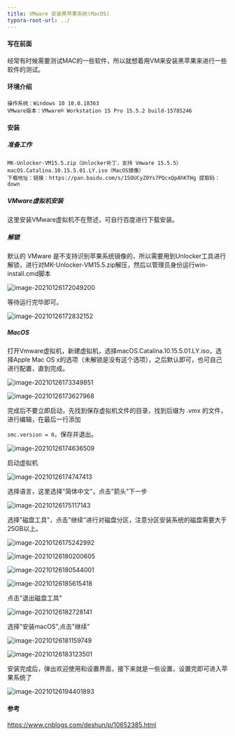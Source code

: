 ```yaml
---
title: VMware 安装黑苹果系统(MacOS)
typora-root-url: ../
---
```


#### 写在前面

经常有时候需要测试MAC的一些软件，所以就想着用VM来安装黑苹果来进行一些软件的测试。

#### 环境介绍

```
操作系统：Windows 10 10.0.18363
VMware版本：VMware® Workstation 15 Pro 15.5.2 build-15785246
```

<!--more-->

#### 安装

##### 准备工作

```
MK-Unlocker-VM15.5.zip（Unlocker补丁，支持 Vmware 15.5.5）
macOS.Catalina.10.15.5.01.LY.iso（MacOS镜像）
下载地址：链接：https://pan.baidu.com/s/1SOUCyZ0Ys7PQcxQpAhKTHg 提取码：down
```

##### VMware虚拟机安装

这里安装VMware虚拟机不在赘述，可自行百度进行下载安装。

##### 解锁

默认的 VMware 是不支持识别苹果系统镜像的，所以需要用到Unlocker工具进行解锁，进行对MK-Unlocker-VM15.5.zip解压，然后以管理员身份运行win-install.cmd脚本

![image-20210126172049200](/img/VMware-%E5%AE%89%E8%A3%85%E9%BB%91%E8%8B%B9%E6%9E%9C%E7%B3%BB%E7%BB%9F(MacOS)/image-20210126172049200.png)

等待运行完毕即可。

![image-20210126172832152](/img/VMware-%E5%AE%89%E8%A3%85%E9%BB%91%E8%8B%B9%E6%9E%9C%E7%B3%BB%E7%BB%9F(MacOS)/image-20210126172832152.png)

##### MacOS

打开Vmware虚拟机，新建虚拟机，选择macOS.Catalina.10.15.5.01.LY.iso，选择Apple Mac OS x的选项（未解锁是没有这个选项），之后默认即可，也可自己进行配置，直到完成。

![image-20210126173349851](/img/VMware-%E5%AE%89%E8%A3%85%E9%BB%91%E8%8B%B9%E6%9E%9C%E7%B3%BB%E7%BB%9F(MacOS)/image-20210126173349851.png)

![image-20210126173627968](/img/VMware-%E5%AE%89%E8%A3%85%E9%BB%91%E8%8B%B9%E6%9E%9C%E7%B3%BB%E7%BB%9F(MacOS)/image-20210126173627968.png)

完成后不要立即启动，先找到保存虚拟机文件的目录，找到后缀为 .vmx 的文件，进行编辑，在最后一行添加

`smc.version = 0`，保存并退出。

![image-20210126174636509](/img/VMware-%E5%AE%89%E8%A3%85%E9%BB%91%E8%8B%B9%E6%9E%9C%E7%B3%BB%E7%BB%9F(MacOS)/image-20210126174636509.png)



启动虚拟机

![image-20210126174747413](/img/VMware-%E5%AE%89%E8%A3%85%E9%BB%91%E8%8B%B9%E6%9E%9C%E7%B3%BB%E7%BB%9F(MacOS)/image-20210126174747413.png)

选择语言，这里选择"简体中文"，点击"箭头"下一步

![image-20210126175117143](/img/VMware-%E5%AE%89%E8%A3%85%E9%BB%91%E8%8B%B9%E6%9E%9C%E7%B3%BB%E7%BB%9F(MacOS)/image-20210126175117143.png)

选择"磁盘工具"，点击"继续"进行对磁盘分区，注意分区安装系统的磁盘需要大于25GB以上。

![image-20210126175242992](/img/VMware-%E5%AE%89%E8%A3%85%E9%BB%91%E8%8B%B9%E6%9E%9C%E7%B3%BB%E7%BB%9F(MacOS)/image-20210126175242992.png)

![image-20210126180200605](/img/VMware-%E5%AE%89%E8%A3%85%E9%BB%91%E8%8B%B9%E6%9E%9C%E7%B3%BB%E7%BB%9F(MacOS)/image-20210126180200605.png)

![image-20210126180544001](/img/VMware-%E5%AE%89%E8%A3%85%E9%BB%91%E8%8B%B9%E6%9E%9C%E7%B3%BB%E7%BB%9F(MacOS)/image-20210126180544001.png)



![image-20210126185615418](/img/VMware-%E5%AE%89%E8%A3%85%E9%BB%91%E8%8B%B9%E6%9E%9C%E7%B3%BB%E7%BB%9F(MacOS)/image-20210126185615418.png)

点击"退出磁盘工具"

![image-20210126182728141](/img/VMware-%E5%AE%89%E8%A3%85%E9%BB%91%E8%8B%B9%E6%9E%9C%E7%B3%BB%E7%BB%9F(MacOS)/image-20210126182728141.png)

选择"安装macOS",点击"继续"

![image-20210126181159749](/img/VMware-%E5%AE%89%E8%A3%85%E9%BB%91%E8%8B%B9%E6%9E%9C%E7%B3%BB%E7%BB%9F(MacOS)/image-20210126181159749.png)

![image-20210126183123501](/img/VMware-%E5%AE%89%E8%A3%85%E9%BB%91%E8%8B%B9%E6%9E%9C%E7%B3%BB%E7%BB%9F(MacOS)/image-20210126183123501.png)

安装完成后，弹出欢迎使用和设置界面，接下来就是一些设置，设置完即可进入苹果系统了

![image-20210126194401893](/img/VMware-%E5%AE%89%E8%A3%85%E9%BB%91%E8%8B%B9%E6%9E%9C%E7%B3%BB%E7%BB%9F(MacOS)/image-20210126194401893.png)

#### 参考

https://www.cnblogs.com/deshun/p/10652385.html